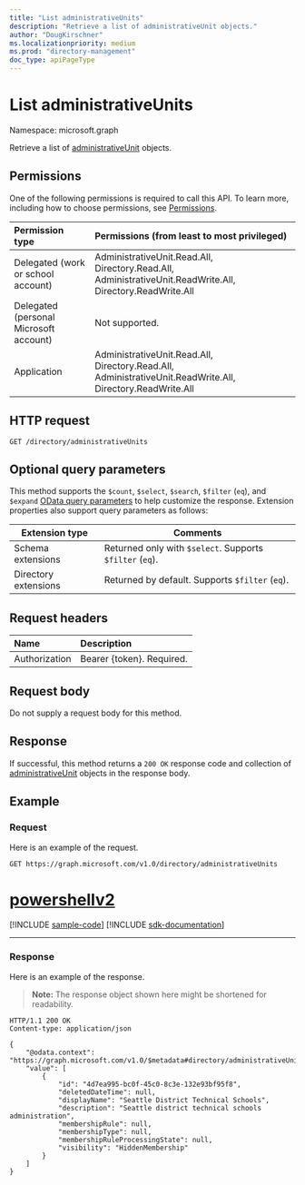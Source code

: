 ```yaml
---
title: "List administrativeUnits"
description: "Retrieve a list of administrativeUnit objects."
author: "DougKirschner"
ms.localizationpriority: medium
ms.prod: "directory-management"
doc_type: apiPageType
---
```


# List administrativeUnits

Namespace: microsoft.graph

Retrieve a list of [administrativeUnit](../resources/administrativeunit.md) objects.
## Permissions
One of the following permissions is required to call this API. To learn more, including how to choose permissions, see [Permissions](/graph/permissions-reference).


|Permission type      | Permissions (from least to most privileged)              |
|:--------------------|:---------------------------------------------------------|
|Delegated (work or school account) | AdministrativeUnit.Read.All, Directory.Read.All, AdministrativeUnit.ReadWrite.All, Directory.ReadWrite.All    |
|Delegated (personal Microsoft account) | Not supported.    |
|Application | AdministrativeUnit.Read.All, Directory.Read.All, AdministrativeUnit.ReadWrite.All, Directory.ReadWrite.All |

## HTTP request
<!-- { "blockType": "ignored" } -->
```http
GET /directory/administrativeUnits
```
## Optional query parameters
This method supports the `$count`, `$select`, `$search`, `$filter` (`eq`), and `$expand` [OData query parameters](/graph/query-parameters) to help customize the response. Extension properties also support query parameters as follows:

| Extension type       | Comments                                                 |
|----------------------|----------------------------------------------------------|
| Schema extensions    | Returned only with `$select`. Supports `$filter` (`eq`). |
| Directory extensions | Returned by default. Supports `$filter` (`eq`).          |

## Request headers
| Name      |Description|
|:----------|:----------|
| Authorization  | Bearer {token}. Required.|

## Request body
Do not supply a request body for this method.

## Response

If successful, this method returns a `200 OK` response code and collection of [administrativeUnit](../resources/administrativeunit.md) objects in the response body.
## Example
### Request
Here is an example of the request.


<!-- {
  "blockType": "request",
  "name": "get_administrativeunits"
}-->
```msgraph-interactive
GET https://graph.microsoft.com/v1.0/directory/administrativeUnits
```

# [powershellv2](#tab/powershellv2)
[!INCLUDE [sample-code](../includes/snippets/powershellv2/get-administrativeunits-powershellv2-snippets.md)]
[!INCLUDE [sdk-documentation](../includes/snippets/snippets-sdk-documentation-link.md)]

---

### Response

Here is an example of the response. 
>**Note:** The response object shown here might be shortened for readability.
<!-- {
  "blockType": "response",
  "truncated": true,
  "@odata.type": "microsoft.graph.administrativeUnit",
  "isCollection": true
} -->
```http
HTTP/1.1 200 OK
Content-type: application/json

{
    "@odata.context": "https://graph.microsoft.com/v1.0/$metadata#directory/administrativeUnits",
    "value": [
        {
            "id": "4d7ea995-bc0f-45c0-8c3e-132e93bf95f8",
            "deletedDateTime": null,
            "displayName": "Seattle District Technical Schools",
            "description": "Seattle district technical schools administration",
            "membershipRule": null,
            "membershipType": null,
            "membershipRuleProcessingState": null,
            "visibility": "HiddenMembership"
        }
    ]
}
```

<!-- uuid: 8fcb5dbc-d5aa-4681-8e31-b001d5168d79
2015-10-25 14:57:30 UTC -->
<!--
{
  "type": "#page.annotation",
  "description": "List administrativeUnits",
  "keywords": "",
  "section": "documentation",
  "tocPath": "",
  "suppressions": [
  ]
}
-->
